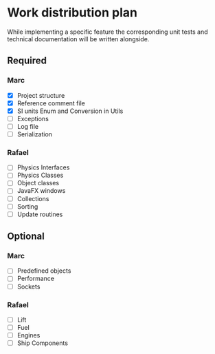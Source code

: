 # Work distribution plan

While implementing a specific feature the corresponding unit tests and technical documentation will be written alongside.

## Required

### Marc

- [X] Project structure
- [X] Reference comment file
- [X] SI units Enum and Conversion in Utils
- [ ] Exceptions
- [ ] Log file
- [ ] Serialization

### Rafael

- [ ] Physics Interfaces
- [ ] Physics Classes
- [ ] Object classes
- [ ] JavaFX windows
- [ ] Collections
- [ ] Sorting
- [ ] Update routines

## Optional

### Marc

- [ ] Predefined objects
- [ ] Performance
- [ ] Sockets

### Rafael

- [ ] Lift
- [ ] Fuel
- [ ] Engines
- [ ] Ship Components
